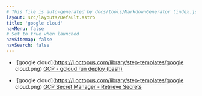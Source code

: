 ```yaml
---
# This file is auto-generated by docs/tools/MarkdownGenerator (index.js)
layout: src/layouts/Default.astro
title: 'google cloud'
navMenu: false
# Set to true when launched
navSitemap: false
navSearch: false
---
```


<ul>

<li>

![google cloud](https://i.octopus.com/library/step-templates/google cloud.png) [GCP - gcloud run deploy (bash)](/integrations/google-cloud/gcp-gcloud-run-deploy-(bash))

</li>
        
<li>

![google cloud](https://i.octopus.com/library/step-templates/google cloud.png) [GCP Secret Manager - Retrieve Secrets](/integrations/google-cloud/gcp-secret-manager-retrieve-secrets)

</li>
        
</ul>
